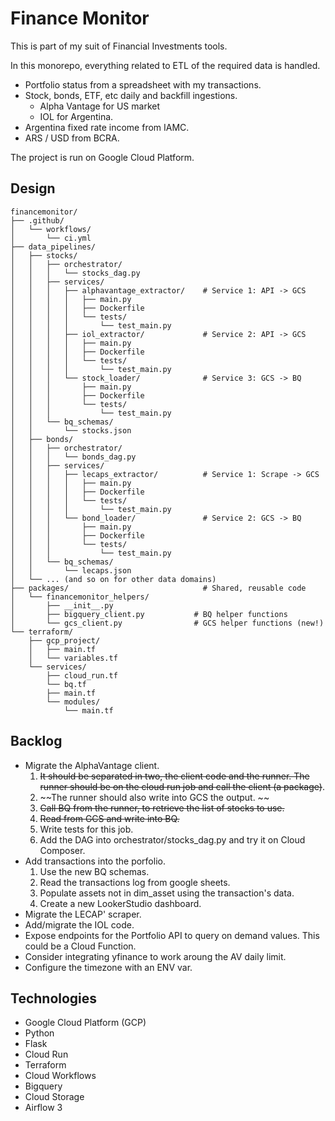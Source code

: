 # Finance Monitor

This is part of my suit of Financial Investments tools. 

In this monorepo, everything related to ETL of the required data is handled.

- Portfolio status from a spreadsheet with my transactions.
- Stock, bonds, ETF, etc daily and backfill ingestions.
  - Alpha Vantage for US market
  - IOL for Argentina.
- Argentina fixed rate income from IAMC.
- ARS / USD from BCRA.

The project is run on Google Cloud Platform.

## Design
```
financemonitor/
├── .github/
│   └── workflows/
│       └── ci.yml
├── data_pipelines/
│   ├── stocks/
│   │   ├── orchestrator/
│   │   │   └── stocks_dag.py
│   │   ├── services/
│   │   │   ├── alphavantage_extractor/    # Service 1: API -> GCS
│   │   │   │   ├── main.py
│   │   │   │   ├── Dockerfile
│   │   │   │   └── tests/
│   │   │   │       └── test_main.py
│   │   │   ├── iol_extractor/             # Service 2: API -> GCS
│   │   │   │   ├── main.py
│   │   │   │   ├── Dockerfile
│   │   │   │   └── tests/
│   │   │   │       └── test_main.py
│   │   │   └── stock_loader/              # Service 3: GCS -> BQ
│   │   │       ├── main.py
│   │   │       ├── Dockerfile
│   │   │       └── tests/
│   │   │           └── test_main.py
│   │   └── bq_schemas/
│   │       └── stocks.json
│   ├── bonds/
│   │   ├── orchestrator/
│   │   │   └── bonds_dag.py
│   │   ├── services/
│   │   │   ├── lecaps_extractor/          # Service 1: Scrape -> GCS
│   │   │   │   ├── main.py
│   │   │   │   ├── Dockerfile
│   │   │   │   └── tests/
│   │   │   │       └── test_main.py
│   │   │   └── bond_loader/               # Service 2: GCS -> BQ
│   │   │       ├── main.py
│   │   │       ├── Dockerfile
│   │   │       └── tests/
│   │   │           └── test_main.py
│   │   └── bq_schemas/
│   │       └── lecaps.json
│   └── ... (and so on for other data domains)
├── packages/                              # Shared, reusable code
│   └── financemonitor_helpers/
│       ├── __init__.py
│       ├── bigquery_client.py           # BQ helper functions
│       └── gcs_client.py                # GCS helper functions (new!)
└── terraform/                  
    ├── gcp_project/
    │   ├── main.tf
    │   └── variables.tf
    └── services/
        ├── cloud_run.tf
        └── bq.tf
        ├── main.tf
        └── modules/
            └── main.tf
```

## Backlog
- Migrate the AlphaVantage client. 
  1. ~~It should be separated in two, the client code and the runner. The runner should be on the cloud run job and call the client (a package)~~.
  1. ~~The runner should also write into GCS the output. ~~
  1. ~~Call BQ from the runner, to retrieve the list of stocks to use.~~
  1. ~~Read from GCS and write into BQ.~~ 
  1. Write tests for this job.
  1. Add the DAG into orchestrator/stocks_dag.py and try it on Cloud Composer.
- Add transactions into the porfolio. 
  1. Use the new BQ schemas.
  1. Read the transactions log from google sheets.
  1. Populate assets not in dim_asset using the transaction's data.
  1. Create a new LookerStudio dashboard.
- Migrate the LECAP' scraper.
- Add/migrate the IOL code.
- Expose endpoints for the Portfolio API to query on demand values. This could be a Cloud Function.
- Consider integrating yfinance to work aroung the AV daily limit.
- Configure the timezone with an ENV var.

## Technologies
- Google Cloud Platform (GCP)
- Python
- Flask
- Cloud Run
- Terraform
- Cloud Workflows
- Bigquery
- Cloud Storage
- Airflow 3